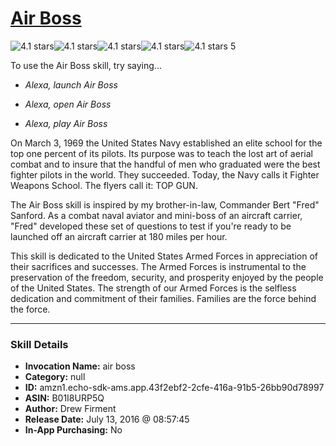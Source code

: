 # [Air Boss](http://alexa.amazon.com/#skills/amzn1.echo-sdk-ams.app.43f2ebf2-2cfe-416a-91b5-26bb90d78997)
![4.1 stars](../../images/ic_star_black_18dp_1x.png)![4.1 stars](../../images/ic_star_black_18dp_1x.png)![4.1 stars](../../images/ic_star_black_18dp_1x.png)![4.1 stars](../../images/ic_star_black_18dp_1x.png)![4.1 stars](../../images/ic_star_half_black_18dp_1x.png) 5

To use the Air Boss skill, try saying...

* *Alexa, launch Air Boss*

* *Alexa, open Air Boss*

* *Alexa, play Air Boss*

On March 3, 1969 the United States Navy established an elite school for the top one percent of its pilots. Its purpose was to teach the lost art of aerial combat and to insure that the handful of men who graduated were the best fighter pilots in the world. They succeeded. Today, the Navy calls it Fighter Weapons School. The flyers call it: TOP GUN.

The Air Boss skill is inspired by my brother-in-law, Commander Bert "Fred" Sanford.  As a combat naval aviator and mini-boss of an aircraft carrier, "Fred" developed these set of questions to test if you're ready to be launched off an aircraft carrier at 180 miles per hour.

This skill is dedicated to the United States Armed Forces in appreciation of their sacrifices and successes.  The Armed Forces is instrumental to the preservation of the freedom, security, and prosperity enjoyed by the people of the United States.  The strength of our Armed Forces is the selfless dedication and commitment of their families.  Families are the force behind the force.

***

### Skill Details

* **Invocation Name:** air boss
* **Category:** null
* **ID:** amzn1.echo-sdk-ams.app.43f2ebf2-2cfe-416a-91b5-26bb90d78997
* **ASIN:** B01I8URP5Q
* **Author:** Drew Firment
* **Release Date:** July 13, 2016 @ 08:57:45
* **In-App Purchasing:** No
